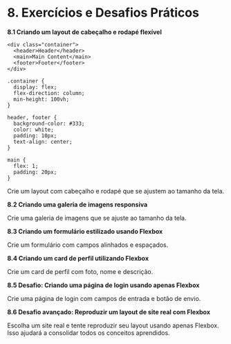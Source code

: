# 8. Exercícios e Desafios Práticos

**8.1 Criando um layout de cabeçalho e rodapé flexível**
```
<div class="container">
  <header>Header</header>
  <main>Main Content</main>
  <footer>Footer</footer>
</div>
```
```
.container {
  display: flex;
  flex-direction: column;
  min-height: 100vh;
}

header, footer {
  background-color: #333;
  color: white;
  padding: 10px;
  text-align: center;
}

main {
  flex: 1;
  padding: 20px;
}
```

Crie um layout com cabeçalho e rodapé que se ajustem ao tamanho da tela.

**8.2 Criando uma galeria de imagens responsiva**

Crie uma galeria de imagens que se ajuste ao tamanho da tela.

**8.3 Criando um formulário estilizado usando Flexbox**

Crie um formulário com campos alinhados e espaçados.

**8.4 Criando um card de perfil utilizando Flexbox**

Crie um card de perfil com foto, nome e descrição.

**8.5 Desafio: Criando uma página de login usando apenas Flexbox**

Crie uma página de login com campos de entrada e botão de envio.

**8.6 Desafio avançado: Reproduzir um layout de site real com Flexbox**

Escolha um site real e tente reproduzir seu layout usando apenas Flexbox. Isso ajudará a consolidar todos os conceitos aprendidos.
